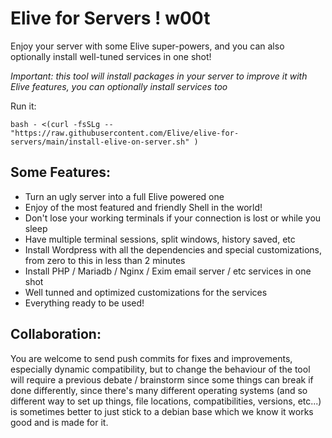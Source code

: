 # Elive for Servers ! w00t
Enjoy your server with some Elive super-powers, and you can also optionally install well-tuned services in one shot!

_Important: this tool will install packages in your server to improve it with Elive features, you can optionally install services too_

Run it:

`bash - <(curl -fsSLg -- "https://raw.githubusercontent.com/Elive/elive-for-servers/main/install-elive-on-server.sh" )`

## Some Features:
* Turn an ugly server into a full Elive powered one
* Enjoy of the most featured and friendly Shell in the world!
* Don't lose your working terminals if your connection is lost or while you sleep
* Have multiple terminal sessions, split windows, history saved, etc
* Install Wordpress with all the dependencies and special customizations, from zero to this in less than 2 minutes
* Install PHP / Mariadb / Nginx / Exim email server / etc services in one shot
* Well tunned and optimized customizations for the services
* Everything ready to be used!


## Collaboration:
You are welcome to send push commits for fixes and improvements, especially dynamic compatibility, but to change the behaviour of the tool will require a previous debate / brainstorm since some things can break if done differently, since there's many different operating systems (and so different way to set up things, file locations, compatibilities, versions, etc...) is sometimes better to just stick to a debian base which we know it works good and is made for it.
